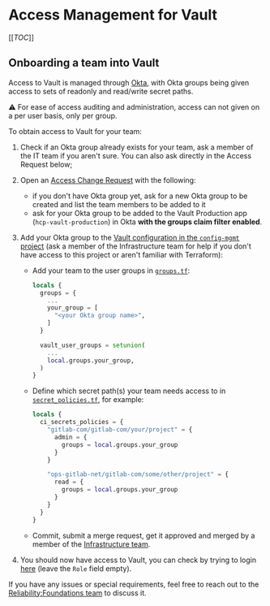 # Access Management for Vault

[[_TOC_]]

## Onboarding a team into Vault

Access to Vault is managed through [Okta](https://gitlab.okta.com), with Okta groups being given access to sets of readonly and read/write secret paths.

⚠️ For ease of access auditing and administration, access can not given on a per user basis, only per group.

To obtain access to Vault for your team:

1. Check if an Okta group already exists for your team, ask a member of the IT team if you aren't sure. You can also ask directly in the Access Request below;
2. Open an [Access Change Request](https://gitlab.com/gitlab-com/team-member-epics/access-requests/-/issues/new?issuable_template=Access_Change_Request) with the following:

    * if you don't have Okta group yet, ask for a new Okta group to be created and list the team members to be added to it
    * ask for your Okta group to be added to the Vault Production app (`hcp-vault-production`) in Okta **with the groups claim filter enabled**.

3. Add your Okta group to the [Vault configuration in the `config-mgmt` project](https://ops.gitlab.net/gitlab-com/gl-infra/config-mgmt/) (ask a member of the Infrastructure team for help if you don't have access to this project or aren't familiar with Terraform):

   * Add your team to the user groups in [`groups.tf`](https://ops.gitlab.net/gitlab-com/gl-infra/config-mgmt/-/blob/main/environments/vault-production/groups.tf):

     ```terraform
     locals {
       groups = {
         ...
         your_group = [
           "<your Okta group name>",
         ]
       }

       vault_user_groups = setunion(
         ...
         local.groups.your_group,
       )
     }
     ```

   * Define which secret path(s) your team needs access to in [`secret_policies.tf`](https://ops.gitlab.net/gitlab-com/gl-infra/config-mgmt/-/blob/main/environments/vault-production/secrets_policies.tf), for example:

     ```terraform
     locals {
       ci_secrets_policies = {
         "gitlab-com/gitlab-com/your/project" = {
           admin = {
             groups = local.groups.your_group
           }
         }

         "ops-gitlab-net/gitlab-com/some/other/project" = {
           read = {
             groups = local.groups.your_group
           }
         }
       }
     }
     ```

   * Commit, submit a merge request, get it approved and merged by a member of the [Infrastructure team](https://gitlab.slack.com/archives/CB3LSMEJV).

4. You should now have access to Vault, you can check by trying to login [here](https://vault.gitlab.net/ui/vault/auth?with=oidc%2F) (leave the `Role` field empty).

If you have any issues or special requirements, feel free to reach out to the [Reliability:Foundations team](https://about.gitlab.com/handbook/engineering/infrastructure/team/reliability/foundations.html) to discuss it.

